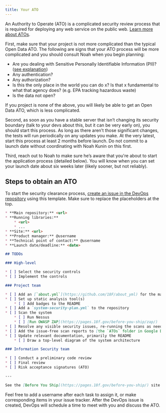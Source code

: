 ```yaml
---
title: Your ATO
---
```


An Authority to Operate (ATO) is a complicated security review process that is required for deploying any web service on the public web. [Learn more about ATOs](../ato/).

First, make sure that your project is not more complicated than the typical Open Data ATO. The following are signs that your ATO process will be more complicated and you should consult Noah when you begin planning:

* Are you dealing with Sensitive Personally Identifiable Information (PII)? ([see explanation](../security/pii/))
* Any authentication?
* Any authorization?
* Is this the only place in the world you can do x? Is that x fundamental to what that agency does? (e.g. EPA tracking hazardous waste)
* Is the data not open?

If you project is none of the above, you will likely be able to get an Open Data ATO, which is less complicated.

Second, as soon as you have a stable server that isn’t changing its security boundary (talk to your devs about this, but it can be very early on), you should start this process. As long as there aren’t those significant changes, the tests will run periodically on any updates you make. At the very latest, start this process at least 2 months before launch. Do not commit to a launch date without coordinating with Noah Kunin on this first.

Third, reach out to Noah to make sure he’s aware that you're about to start the application process (detailed below). You will know when you can set your launch date about six weeks later (likely sooner, but not reliably).

## Steps to obtain an ATO

To start the security clearance process, [create an issue in the DevOps repository](https://github.com/18F/DevOps/issues/new?title=ATO+for+%3Cproject%3E) using this template. Make sure to replace the placeholders at the top.

```markdown
* **Main repository:** <url>
* **Running libraries:**
    * <url>
    * ...
* **Site:** <url>
* **Product manager:** @username
* **Technical point of contact:** @username
* **Launch date/deadline:** <date>

## TODOs

### High-level

* [ ] Select the security controls
* [ ] Implement the controls

### Project team

* [ ] Add an [`about.yml`](https://github.com/18F/about_yml) for the main repository
* [ ] Set up static analysis tool(s)
    * [ ] Add badges to the README
* [ ] Add a `system-security-plan.yml` to the repository
* [ ] Scan the system
    * [ ] Run Nessus
    * [ ] [Run OWASP ZAP](https://pages.18f.gov/before-you-ship/zap/)
* [ ] Resolve any visible security issues, re-running the scans as needed
* [ ] Add the issue-free scan reports to [the `ATOs` folder in Google Drive](https://drive.google.com/a/gsa.gov/folderview?id=0BynIxtx-CfkdckljM3BPSkdQT1U&usp=sharing)
* [ ] Update relevant documentation, primarily the README
    * [ ] Draw a top-level diagram of the system architecture

### Information Security team

* [ ] Conduct a preliminary code review
* [ ] Final review
* [ ] Risk acceptance signatures (ATO)

---

See the [Before You Ship](https://pages.18f.gov/before-you-ship/) site for more information.
```

Feel free to add a username after each task to assign it, or make corresponding items in your issue tracker. After the DevOps issue is created, DevOps will schedule a time to meet with you and discuss the ATO.
